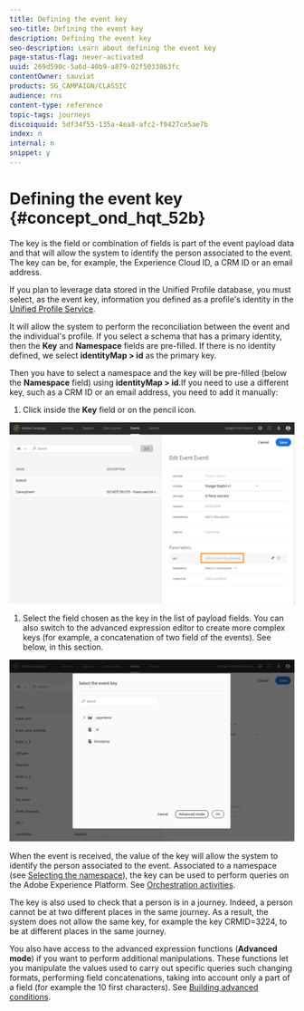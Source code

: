 ```yaml
---
title: Defining the event key
seo-title: Defining the event key
description: Defining the event key
seo-description: Learn about defining the event key
page-status-flag: never-activated
uuid: 269d590c-5a6d-40b9-a879-02f5033863fc
contentOwner: sauviat
products: SG_CAMPAIGN/CLASSIC
audience: rns
content-type: reference
topic-tags: journeys
discoiquuid: 5df34f55-135a-4ea8-afc2-f9427ce5ae7b
index: n
internal: n
snippet: y
---
```


# Defining the event key {#concept_ond_hqt_52b}

The key is the field or combination of fields is part of the event payload data and that will allow the system to identify the person associated to the event. The key can be, for example, the Experience Cloud ID, a CRM ID or an email address.

If you plan to leverage data stored in the Unified Profile database, you must select, as the event key, information you defined as a profile's identity in the [Unified Profile Service](https://www.adobe.io/apis/cloudplatform/dataservices/profile-identity-segmentation/profile-identity-segmentation-services.html#!api-specification/markdown/narrative/technical_overview/unified_profile_architectural_overview/unified_profile_architectural_overview.md).

It will allow the system to perform the reconciliation between the event and the individual's profile. If you select a schema that has a primary identity, then the **Key** and **Namespace** fields are pre-filled. If there is no identity defined, we select __identityMap > id__ as the primary key.

Then you have to select a namespace and the key will be pre-filled (below the **Namespace** field) using __identityMap > id__.If you need to use a different key, such as a CRM ID or an email address, you need to add it manually:

1. Click inside the **Key** field or on the pencil icon.

 ![](../assets/journey16.png)

1. Select the field chosen as the key in the list of payload fields. You can also switch to the advanced expression editor to create more complex keys (for example, a concatenation of two field of the events). See below, in this section.

 ![](../assets/journey20.png)

When the event is received, the value of the key will allow the system to identify the person associated to the event. Associated to a namespace (see [Selecting the namespace](eventnamespace.md#concept_ckb_3qt_52b)), the key can be used to perform queries on the Adobe Experience Platform. See [Orchestration activities](journeyorchestration.md#concept_ksq_2rt_52b).

The key is also used to check that a person is in a journey. Indeed, a person cannot be at two different places in the same journey. As a result, the system does not allow the same key, for example the key CRMID=3224, to be at different places in the same journey.

You also have access to the advanced expression functions (**Advanced mode**) if you want to perform additional manipulations. These functions let you manipulate the values used to carry out specific queries such changing formats, performing field concatenations, taking into account only a part of a field (for example the 10 first characters). See [Building advanced conditions](expressionadvanced.md#concept_uyj_trt_52b).  
